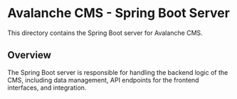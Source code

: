 # Avalanche CMS - Spring Boot Server

This directory contains the Spring Boot server for Avalanche CMS.

## Overview

The Spring Boot server is responsible for handling the backend logic of the CMS, including data management, API endpoints for the frontend interfaces, and integration.